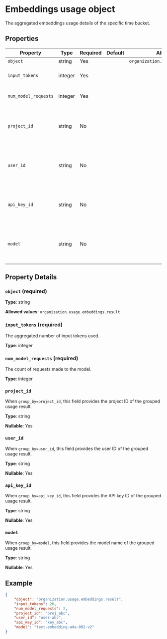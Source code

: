 # Embeddings usage object

The aggregated embeddings usage details of the specific time bucket.

## Properties

| Property | Type | Required | Default | Allowed Values | Description |
| -------- | ---- | -------- | ------- | -------------- | ----------- |
| `object` | string | Yes |  | `organization.usage.embeddings.result` |  |
| `input_tokens` | integer | Yes |  |  | The aggregated number of input tokens used. |
| `num_model_requests` | integer | Yes |  |  | The count of requests made to the model. |
| `project_id` | string | No |  |  | When `group_by=project_id`, this field provides the project ID of the grouped usage result. |
| `user_id` | string | No |  |  | When `group_by=user_id`, this field provides the user ID of the grouped usage result. |
| `api_key_id` | string | No |  |  | When `group_by=api_key_id`, this field provides the API key ID of the grouped usage result. |
| `model` | string | No |  |  | When `group_by=model`, this field provides the model name of the grouped usage result. |

## Property Details

### `object` (required)

**Type**: string

**Allowed values**: `organization.usage.embeddings.result`

### `input_tokens` (required)

The aggregated number of input tokens used.

**Type**: integer

### `num_model_requests` (required)

The count of requests made to the model.

**Type**: integer

### `project_id`

When `group_by=project_id`, this field provides the project ID of the grouped usage result.

**Type**: string

**Nullable**: Yes

### `user_id`

When `group_by=user_id`, this field provides the user ID of the grouped usage result.

**Type**: string

**Nullable**: Yes

### `api_key_id`

When `group_by=api_key_id`, this field provides the API key ID of the grouped usage result.

**Type**: string

**Nullable**: Yes

### `model`

When `group_by=model`, this field provides the model name of the grouped usage result.

**Type**: string

**Nullable**: Yes

## Example

```json
{
    "object": "organization.usage.embeddings.result",
    "input_tokens": 20,
    "num_model_requests": 2,
    "project_id": "proj_abc",
    "user_id": "user-abc",
    "api_key_id": "key_abc",
    "model": "text-embedding-ada-002-v2"
}

```

